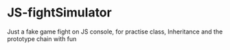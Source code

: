 # JS-fightSimulator
Just a fake game fight on JS console, for practise class, Inheritance and the prototype chain with fun

